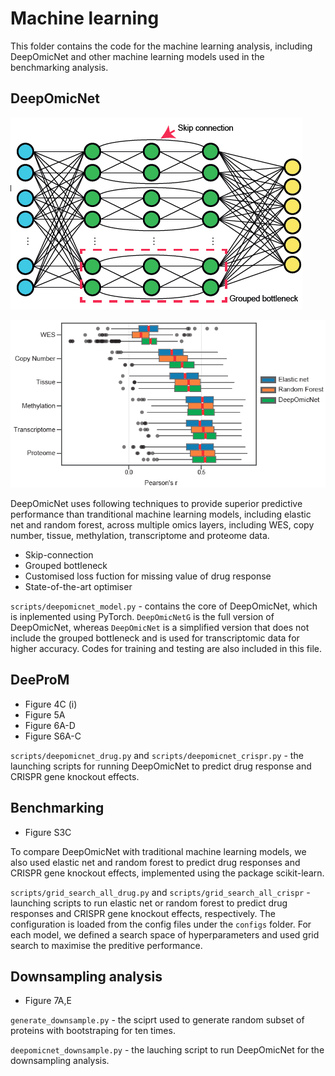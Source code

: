# Machine learning

This folder contains the code for the machine learning analysis, including DeepOmicNet and other machine learning models used in the benchmarking analysis.

## DeepOmicNet

![image-20220331110835124](./figures/model.png)

![image-20220331110853235](./figures/benchmarking.png)

DeepOmicNet uses following techniques to provide superior predictive performance than tranditional machine learning models, including elastic net and random forest, across multiple omics layers, including WES, copy number, tissue, methylation, transcriptome and proteome data.

- Skip-connection
- Grouped bottleneck
- Customised loss fuction for missing value of drug response
- State-of-the-art optimiser

`scripts/deepomicnet_model.py` - contains the core of DeepOmicNet, which is inplemented using PyTorch. `DeepOmicNetG` is the full version of DeepOmicNet, whereas `DeepOmicNet` is a simplified version that does not include the grouped bottleneck and is used for transcriptomic data for higher accuracy. Codes for training and testing are also included in this file.

## DeeProM

- Figure 4C (i)
- Figure 5A
- Figure 6A-D
- Figure S6A-C

`scripts/deepomicnet_drug.py` and `scripts/deepomicnet_crispr.py` - the launching scripts for running DeepOmicNet to predict drug response and CRISPR gene knockout effects. 

## Benchmarking

- Figure S3C

To compare DeepOmicNet with traditional machine learning models, we also used elastic net and random forest to predict drug responses and CRISPR gene knockout effects, implemented using the package scikit-learn. 

`scripts/grid_search_all_drug.py` and `scripts/grid_search_all_crispr` - launching scripts to run elastic net or random forest to predict drug responses and CRISPR gene knockout effects, respectively. The configuration is loaded from the config files under the `configs` folder. For each model, we defined a search space of hyperparameters and used grid search to maximise the preditive performance. 

## Downsampling analysis

- Figure 7A,E

`generate_downsample.py` - the sciprt used to generate random subset of proteins with bootstraping for ten times. 

`deepomicnet_downsample.py` - the lauching script to run DeepOmicNet for the downsampling analysis.